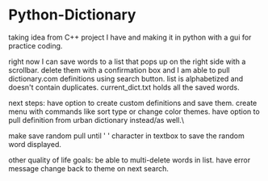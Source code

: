 # Python-Dictionary
taking idea from C++ project I have and making it in python with a gui for practice coding.


right now I can save words to a list that pops up on the right side with a scrollbar. 
delete them with a confirmation box and I am able to pull dictionary.com definitions using search button.
list is alphabetized and doesn't contain duplicates.
current_dict.txt holds all the saved words.

next steps:
have option to create custom definitions and save them.
create menu with commands like sort type or change color themes.
have option to pull definition from urban dictionary instead/as well.\


make save random pull until ' ' character in textbox to save the random word displayed.


other quality of life goals:
be able to multi-delete words in list.
have error message change back to theme on next search.
